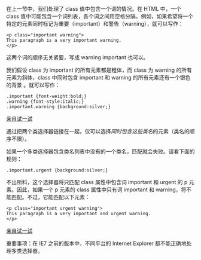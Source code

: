 在上一节中，我们处理了 class 值中包含一个词的情况。在 HTML 中，一个 class 值中可能包含一个词列表，各个词之间用空格分隔。例如，如果希望将一个特定的元素同时标记为重要（important）和警告（warning），就可以写作：

```
<p class="important warning">
This paragraph is a very important warning.
</p>
```

这两个词的顺序无关紧要，写成 warning important 也可以。

我们假设 class 为 important 的所有元素都是粗体，而 class 为 warning 的所有元素为斜体，class 中同时包含 important 和 warning 的所有元素还有一个银色的背景 。就可以写作：

```
.important {font-weight:bold;}
.warning {font-style:italic;}
.important.warning {background:silver;}
```

[亲自试一试](http://www.w3school.com.cn/tiy/t.asp?f=csse_selector_class_multiple)

通过把两个类选择器链接在一起，仅可以选择*同时包含这些类名*的元素（类名的顺序不限）。

如果一个多类选择器包含类名列表中没有的一个类名，匹配就会失败。请看下面的规则：

```
.important.urgent {background:silver;}
```

不出所料，这个选择器将只匹配 class 属性中包含词 important 和 urgent 的 p 元素。因此，如果一个 p 元素的 class 属性中只有词 important 和 warning，将不能匹配。不过，它能匹配以下元素：

```
<p class="important urgent warning">
This paragraph is a very important and urgent warning.
</p>
```

[亲自试一试](http://www.w3school.com.cn/tiy/t.asp?f=csse_selector_class_multiple_2)

重要事项：在 IE7 之前的版本中，不同平台的 Internet Explorer 都不能正确地处理多类选择器。